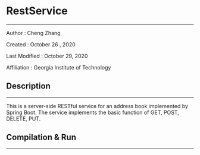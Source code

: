 # RestService
-------------

Author          : Cheng Zhang

Created         : October 26 , 2020

Last Modified   : October 29, 2020

Affiliation          : Georgia Institute of Technology


## Description
-------------

This is a server-side RESTful service for an address book implemented by Spring Boot.
The service implements the basic function of GET, POST, DELETE, PUT.


## Compilation & Run
-------------

